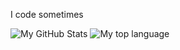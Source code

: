 I code sometimes

![My GitHub Stats](https://github-readme-stats.vercel.app/api?username=SketchMaster2001&show_icons=true&title_color=4F8CC9&text_color=9f9f9f&bg_color=00000000&hide_border=true&icon_color=4F8CC9&count_private=true&show_icons=true) ![My top language](https://github-readme-stats.vercel.app/api/top-langs/?username=SketchMaster2001&show_icons=true&title_color=4F8CC9&text_color=9f9f9f&bg_color=00000000&hide_border=true&icon_color=00000000&count_private=true)
